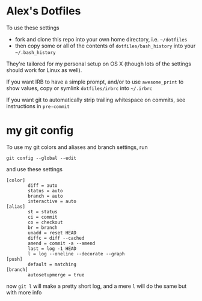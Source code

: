 # Alex's Dotfiles

To use these settings

* fork and clone this repo into your own home directory, i.e. `~/dotfiles`
* then copy some or all of the contents of `dotfiles/bash_history` into your `~/.bash_history`

They're tailored for my personal setup on OS X (though lots of the settings should work for Linux as well).

If you want IRB to have a simple prompt, and/or to use `awesome_print` to show values, copy or symlink `dotfiles/irbrc` into `~/.irbrc`

If you want git to automatically strip trailing whitespace on commits, see instructions in `pre-commit`

# my git config

To use my git colors and aliases and branch settings, run

    git config --global --edit

and use these settings

    [color]
            diff = auto
            status = auto
            branch = auto
            interactive = auto
    [alias]
            st = status
            ci = commit
            co = checkout
            br = branch
            unadd = reset HEAD
            diffc = diff --cached
            amend = commit -a --amend
            last = log -1 HEAD
            l = log --oneline --decorate --graph
    [push]
            default = matching
    [branch]
            autosetupmerge = true

now `git l` will make a pretty short log, and a mere `l` will do the same but with more info

